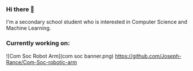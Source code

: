 ### Hi there 👋

I'm a secondary school student who is interested in Computer Science and Machine Learning.

### Currently working on:
![Com Soc Robot Arm](com soc banner.png)
https://github.com/Joseph-Rance/Com-Soc-robotic-arm
